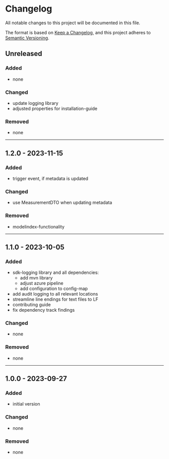 # Changelog

All notable changes to this project will be documented in this file.

The format is based on [Keep a Changelog](https://keepachangelog.com/en/1.0.0/),
and this project adheres to [Semantic Versioning](https://semver.org/spec/v2.0.0.html).

## Unreleased

### Added
- none

### Changed
- update logging library
- adjusted properties for installation-guide

### Removed
- none

---

## 1.2.0 - 2023-11-15

### Added
- trigger event, if metadata is updated

### Changed
- use MeasurementDTO when updating metadata

### Removed
- modelindex-functionality

---

## 1.1.0 - 2023-10-05

### Added
- sdk-logging library and all dependencies:
  - add mvn library
  - adjust azure pipeline
  - add configuration to config-map
- add audit logging to all relevant locations
- streamline line endings for text files to LF
- contributing guide
- fix dependency track findings

### Changed
- none

### Removed
- none

---

## 1.0.0 - 2023-09-27

### Added
- initial version

### Changed
- none

### Removed
- none
